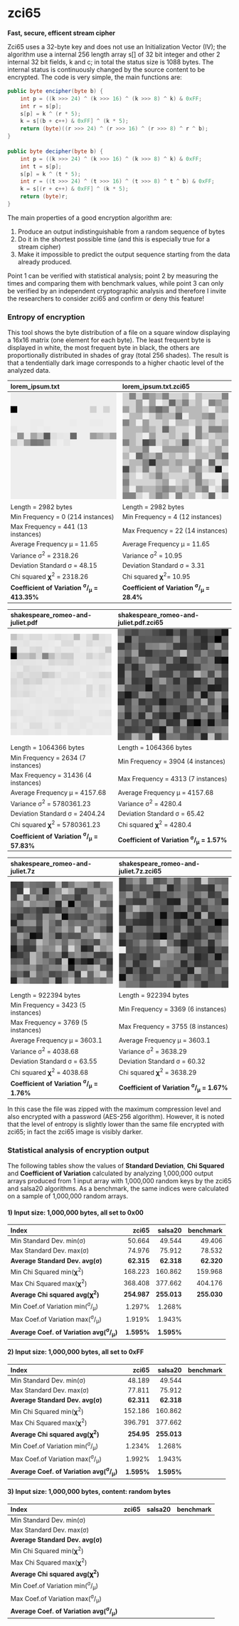 # zci65
**Fast, secure, efficent stream cipher**

Zci65 uses a 32-byte key and does not use an Initialization Vector (IV); the algorithm use a internal 256 length array s[] of 32 bit integer and other 2 internal 32 bit fields, k and c; in total the status size is 1088 bytes.
The internal status is continuously changed by the source content to be encrypted.
The code is very simple, the main functions are:
```java	
public byte encipher(byte b) {
	int p = ((k >>> 24) ^ (k >>> 16) ^ (k >>> 8) ^ k) & 0xFF;
	int r = s[p];
	s[p] = k ^ (r * 5);
	k = s[(b + c++) & 0xFF] ^ (k * 5);
	return (byte)((r >>> 24) ^ (r >>> 16) ^ (r >>> 8) ^ r ^ b);
}

public byte decipher(byte b) {
	int p = ((k >>> 24) ^ (k >>> 16) ^ (k >>> 8) ^ k) & 0xFF;
	int t = s[p];
	s[p] = k ^ (t * 5);
	int r = ((t >>> 24) ^ (t >>> 16) ^ (t >>> 8) ^ t ^ b) & 0xFF;
	k = s[(r + c++) & 0xFF] ^ (k * 5);
	return (byte)r;
}
```
The main properties of a good encryption algorithm are:

1. Produce an output indistinguishable from a random sequence of bytes 
2. Do it in the shortest possible time (and this is especially true for a stream cipher) 
3. Make it impossible to predict the output sequence starting from the data already produced.

Point 1 can be verified with statistical analysis; point 2 by measuring the times and comparing them with benchmark values, while point 3 can only be verified by an independent cryptographic analysis and therefore I invite the researchers to consider zci65 and confirm or deny this feature!

### Entropy of encryption
This tool shows the byte distribution of a file on a square window displaying a 16x16 matrix (one element for each byte). 
The least frequent byte is displayed in white, the most frequent byte in black, the others are proportionally distributed in shades of gray (total 256 shades).
The result is that a tendentially dark image corresponds to a higher chaotic level of the analyzed data.

|lorem_ipsum.txt|lorem_ipsum.txt.zci65|
|:--- |:--- |
|![Alt Text](https://raw.githubusercontent.com/matteo65/zci65/main/Resource/lorem_ipsum_txt.png)|![Alt Text](https://raw.githubusercontent.com/matteo65/zci65/main/Resource/lorem_ipsum_zci65.png)|
|Length = 2982 bytes                |Length = 2982 bytes              |
|Min Frequency = 0 (214 instances)  |Min Frequency = 4 (12 instances) |
|Max Frequency = 441 (13 instances) |Max Frequency = 22 (14 instances)|
|Average Frequency μ = 11.65        |Average Frequency μ = 11.65        |
|Variance σ<sup>2</sup> = 2318.26   |Variance σ<sup>2</sup> = 10.95                 |
|Deviation Standard σ = 48.15       |Deviation Standard σ = 3.31        |
|Chi squared 𝛘<sup>2</sup> = 2318.26 |Chi squared 𝛘<sup>2</sup>= 10.95              |
|**Coefficient of Variation <sup>σ</sup>/<sub>μ</sub> = 413.35%**|**Coefficient of Variation <sup>σ</sup>/<sub>μ</sub> = 28.4%**|

|shakespeare_romeo-and-juliet.pdf|shakespeare_romeo-and-juliet.pdf.zci65|
|:--- |:--- |
|![Alt Text](https://raw.githubusercontent.com/matteo65/zci65/main/Resource/shakespeare_romeo-and-juliet.pdf.png)|![Alt Text](https://raw.githubusercontent.com/matteo65/zci65/main/Resource/shakespeare_romeo-and-juliet.pdf.zci65.png)|
|Length = 1064366 bytes             |Length = 1064366 bytes            |
|Min Frequency = 2634 (7 instances) |Min Frequency = 3904 (4 instances)|
|Max Frequency = 31436 (4 instances)|Max Frequency = 4313 (7 instances)|
|Average Frequency μ = 4157.68      |Average Frequency μ = 4157.68       |
|Variance σ<sup>2</sup> = 5780361.23|Variance σ<sup>2</sup> = 4280.4                 |
|Deviation Standard σ = 2404.24     |Deviation Standard σ = 65.42        |
|Chi squared 𝛘<sup>2</sup> = 5780361.23 |Chi squared 𝛘<sup>2</sup> = 4280.4              |
|**Coefficient of Variation <sup>σ</sup>/<sub>μ</sub> = 57.83%**|**Coefficient of Variation <sup>σ</sup>/<sub>μ</sub> = 1.57%**|

|shakespeare_romeo-and-juliet.7z|shakespeare_romeo-and-juliet.7z.zci65|
|:--- |:--- |
|![Alt Text](https://raw.githubusercontent.com/matteo65/zci65/main/Resource/shakespeare_romeo-and-juliet.7z.png)|![Alt Text](https://raw.githubusercontent.com/matteo65/zci65/main/Resource/shakespeare_romeo-and-juliet.7z.zci65.png)|
|Length = 922394 bytes              |Length = 922394 bytes
|Min Frequency = 3423 (5 instances) |Min Frequency = 3369 (6 instances)
|Max Frequency = 3769 (5 instances) |Max Frequency = 3755 (8 instances)
|Average Frequency μ = 3603.1       |Average Frequency μ = 3603.1
|Variance σ<sup>2</sup> = 4038.68   |Variance σ<sup>2</sup> = 3638.29
|Deviation Standard σ = 63.55       |Deviation Standard σ = 60.32
|Chi squared 𝛘<sup>2</sup> = 4038.68  |Chi squared 𝛘<sup>2</sup> = 3638.29
|**Coefficient of Variation <sup>σ</sup>/<sub>μ</sub> = 1.76%** |**Coefficient of Variation <sup>σ</sup>/<sub>μ</sub> = 1.67%**

In this case the file was zipped with the maximum compression level and also encrypted with a password (AES-256 algorithm). However, it is noted that the level of entropy is slightly lower than the same file encrypted with zci65; in fact the zci65 image is visibly darker.

### Statistical analysis of encryption output
The following tables show the values of **Standard Deviation**, **Chi Squared** and **Coefficient of Variation** calculated by analyzing 1,000,000 output arrays produced from 1 input array with 1,000,000 random keys by the zci65 and salsa20 algorithms.
As a benchmark, the same indices were calculated on a sample of 1,000,000 random arrays.

#### 1) Input size: 1,000,000 bytes, all set to 0x00 
|**Index**                                  |**zci65**   |**salsa20**   |**benchmark**  |
|:---                                       |---:        |---:          |---:       |
|Min Standard Dev. min(σ)                   |50.664      |49.544        |49.406     |
|Max Standard Dev. max(σ)                   |74.976      |75.912        |78.532     |
|**Average Standard Dev. avg(σ)**           |**62.315**  |**62.318**    |**62.320**  |
|Min Chi Squared min(𝛘<sup>2</sup>)         |168.223     |160.862       |159.968    |
|Max Chi Squared max(𝛘<sup>2</sup>)         |368.408     |377.662       |404.176    |
|**Average Chi squared avg(𝛘<sup>2</sup>)** |**254.987** |**255.013**   |**255.030** |
|Min Coef.of Variation min(<sup>σ</sup>/<sub>μ</sub>)          |1.297%     |1.268%       |   |
|Max Coef.of Variation max(<sup>σ</sup>/<sub>μ</sub>)          |1.919%     |1.943%       |   |
|**Average Coef. of Variation avg(<sup>σ</sup>/<sub>μ</sub>)** |**1.595%** |**1.595%**   |   |


#### 2) Input size: 1,000,000 bytes, all set to 0xFF 
|**Index**                                  |**zci65**   |**salsa20**   |**benchmark**  |
|:---                                       |---:        |---:          |---:       |
|Min Standard Dev. min(σ)                   |48.189      |49.544        |           |
|Max Standard Dev. max(σ)                   |77.811      |75.912        |           |
|**Average Standard Dev. avg(σ)**           |**62.311**  |**62.318**    |           |
|Min Chi Squared min(𝛘<sup>2</sup>)         |152.186     |160.862       |           |
|Max Chi Squared max(𝛘<sup>2</sup>)         |396.791     |377.662       |           |
|**Average Chi squared avg(𝛘<sup>2</sup>)** |**254.95**  |**255.013**   |           |
|Min Coef.of Variation min(<sup>σ</sup>/<sub>μ</sub>)          |1.234%  |1.268%     |      |
|Max Coef.of Variation max(<sup>σ</sup>/<sub>μ</sub>)          |1.992%  |1.943%     |      |
|**Average Coef. of Variation avg(<sup>σ</sup>/<sub>μ</sub>)** |**1.595%** |**1.595%**    |      |

#### 3) Input size: 1,000,000 bytes, content: random bytes
|**Index**                                  |**zci65**   |**salsa20**   |**benchmark**  |
|:---                                       |---:        |---:          |---:       |
|Min Standard Dev. min(σ)                   |            |              |           |
|Max Standard Dev. max(σ)                   |            |              |           |
|**Average Standard Dev. avg(σ)**           |            |              |           |
|Min Chi Squared min(𝛘<sup>2</sup>)         |            |              |           |
|Max Chi Squared max(𝛘<sup>2</sup>)         |            |              |           |
|**Average Chi squared avg(𝛘<sup>2</sup>)** |            |              |           |
|Min Coef.of Variation min(<sup>σ</sup>/<sub>μ</sub>)          |        |           |      |
|Max Coef.of Variation max(<sup>σ</sup>/<sub>μ</sub>)          |        |           |      |
|**Average Coef. of Variation avg(<sup>σ</sup>/<sub>μ</sub>)** |        |           |      |

